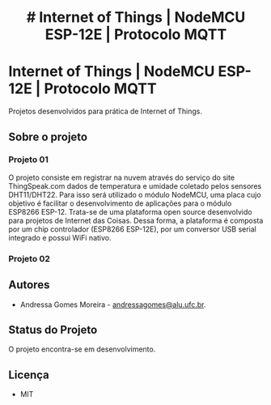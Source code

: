 <h1 align="center">
    # Internet of Things | NodeMCU ESP-12E | Protocolo MQTT
</h1>

# Internet of Things | NodeMCU ESP-12E | Protocolo MQTT

Projetos desenvolvidos para prática de Internet of Things.

## Sobre o projeto

### Projeto 01

O projeto consiste em registrar na nuvem através do serviço do site ThingSpeak.com dados de temperatura e umidade coletado pelos sensores DHT11/DHT22. Para isso será utilizado o módulo NodeMCU, uma placa cujo objetivo é facilitar o desenvolvimento de aplicações para o módulo ESP8266 ESP-12. Trata-se de uma plataforma open source desenvolvido para projetos de Internet das Coisas. Dessa forma, a plataforma é composta por um chip controlador (ESP8266 ESP-12E), por um conversor USB serial integrado e possui WiFi nativo. 

### Projeto 02


## Autores
- Andressa Gomes Moreira - andressagomes@alu.ufc.br.

## Status do Projeto
O projeto encontra-se em desenvolvimento. 

## Licença
- MIT


